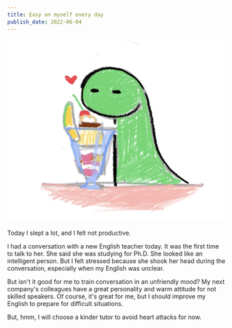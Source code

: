 ```yaml
---
title: Easy on myself every day
publish_date: 2022-06-04
---
```


![Illustration: deno with a sundae](./images/2022-06-04.jpeg)

Today I slept a lot, and I felt not productive.

I had a conversation with a new English teacher today. It was the first time to talk to her. She said she was studying for Ph.D. She looked like an intelligent person. But I felt stressed because she shook her head during the conversation, especially when my English was unclear.

But isn't it good for me to train conversation in an unfriendly mood? My next company's colleagues have a great personality and warm attitude for not skilled speakers. Of course, it's great for me, but I should improve my English to prepare for difficult situations.

But, hmm, I will choose a kinder tutor to avoid heart attacks for now.